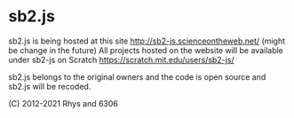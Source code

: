 # sb2.js

sb2.js is being hosted at this site http://sb2-js.scienceontheweb.net/ (might be change in the future)
All projects hosted on the website will be available under sb2-js on Scratch https://scratch.mit.edu/users/sb2-js/

sb2.js belongs to the original owners and the code is open source and sb2.js will be recoded.

(C) 2012-2021 Rhys and 6306
